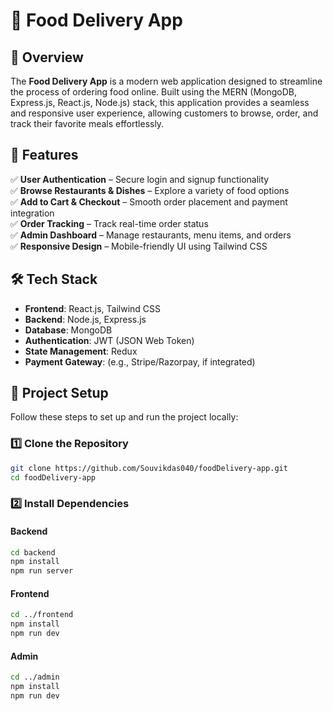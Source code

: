 # 🍔 Food Delivery App  

## 📌 Overview  
The **Food Delivery App** is a modern web application designed to streamline the process of ordering food online. Built using the MERN (MongoDB, Express.js, React.js, Node.js) stack, this application provides a seamless and responsive user experience, allowing customers to browse, order, and track their favorite meals effortlessly.  

## 🚀 Features  
✅ **User Authentication** – Secure login and signup functionality  
✅ **Browse Restaurants & Dishes** – Explore a variety of food options  
✅ **Add to Cart & Checkout** – Smooth order placement and payment integration  
✅ **Order Tracking** – Track real-time order status  
✅ **Admin Dashboard** – Manage restaurants, menu items, and orders  
✅ **Responsive Design** – Mobile-friendly UI using Tailwind CSS  

## 🛠️ Tech Stack  
- **Frontend**: React.js, Tailwind CSS  
- **Backend**: Node.js, Express.js  
- **Database**: MongoDB  
- **Authentication**: JWT (JSON Web Token)  
- **State Management**: Redux  
- **Payment Gateway**: (e.g., Stripe/Razorpay, if integrated)  

## 📂 Project Setup  
Follow these steps to set up and run the project locally:  

### 1️⃣ Clone the Repository  
```sh
git clone https://github.com/Souvikdas040/foodDelivery-app.git
cd foodDelivery-app
```

### 2️⃣ Install Dependencies
#### Backend
```sh
cd backend
npm install
npm run server
```
#### Frontend
```sh
cd ../frontend
npm install
npm run dev
```

#### Admin
```sh
cd ../admin
npm install
npm run dev
```

